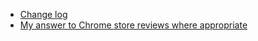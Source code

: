 - [Change log](https://github.com/gorhill/uBlock/wiki/Change-log)
- [My answer to Chrome store reviews where appropriate](https://github.com/gorhill/uBlock/wiki/My-answer-to-Chrome-store-reviews-where-appropriate)